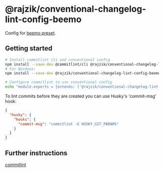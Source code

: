 # @rajzik/conventional-changelog-lint-config-beemo

Config for [beemo preset](https://github.com/rajzik/conventional-changelog-beemo).

## Getting started

```sh
# Install commitlint cli and conventional config
npm install --save-dev @commitlint/cli @rajzik/conventional-changelog-lint-config-beemo
# For Windows:
npm install --save-dev @rajzik/conventional-changelog-lint-config-beemo @commitlint/cli

# Configure commitlint to use conventional config
echo "module.exports = {extends: ['@rajzik/conventional-changelog-lint-config-beemo']}" > commitlint.config.js
```

To lint commits before they are created you can use Husky's 'commit-msg' hook:

```json
{
  "husky": {
    "hooks": {
      "commit-msg": "commitlint -E HUSKY_GIT_PARAMS"
    }
  }
}
```

## Further instructions

[commitlint](https://github.com/conventional-changelog/commitlint)
